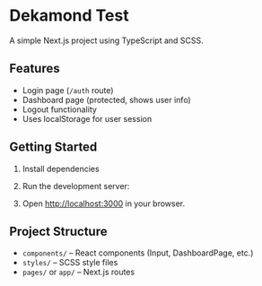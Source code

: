 # Dekamond Test

A simple Next.js project using TypeScript and SCSS.

## Features

- Login page (`/auth` route)
- Dashboard page (protected, shows user info)
- Logout functionality
- Uses localStorage for user session

## Getting Started

1. Install dependencies

2. Run the development server:

3. Open [http://localhost:3000](http://localhost:3000) in your browser.

## Project Structure

- `components/` – React components (Input, DashboardPage, etc.)
- `styles/` – SCSS style files
- `pages/` or `app/` – Next.js routes